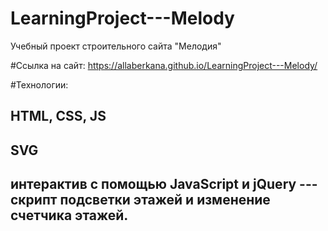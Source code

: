 # LearningProject---Melody
Учебный проект строительного сайта "Мелодия"

#Ссылка на сайт:  https://allaberkana.github.io/LearningProject---Melody/

#Технологии:
## HTML, CSS, JS
## SVG
## интерактив с помощью JavaScript и jQuery --- скрипт подсветки этажей и изменение счетчика этажей.

